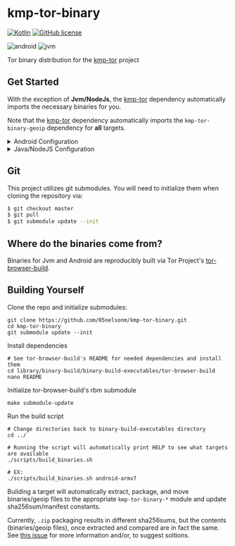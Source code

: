 # kmp-tor-binary
[![Kotlin](https://img.shields.io/badge/kotlin-1.6.10-blue.svg?logo=kotlin)](http://kotlinlang.org)
[![GitHub license](https://img.shields.io/badge/license-Apache%20License%202.0-blue.svg?style=flat)](https://www.apache.org/licenses/LICENSE-2.0)  

![android](https://camo.githubusercontent.com/b1d9ad56ab51c4ad1417e9a5ad2a8fe63bcc4755e584ec7defef83755c23f923/687474703a2f2f696d672e736869656c64732e696f2f62616467652f706c6174666f726d2d616e64726f69642d3645444238442e7376673f7374796c653d666c6174)
![jvm](https://camo.githubusercontent.com/700f5dcd442fd835875568c038ae5cd53518c80ae5a0cf12c7c5cf4743b5225b/687474703a2f2f696d672e736869656c64732e696f2f62616467652f706c6174666f726d2d6a766d2d4442343133442e7376673f7374796c653d666c6174)  

Tor binary distribution for the [kmp-tor](https://github.com/05nelsonm/kmp-tor) project  

## Get Started

With the exception of **Jvm/NodeJs**, the [kmp-tor](https://github.com/05nelsonm/kmp-tor) 
dependency automatically imports the necessary binaries for you.  

Note that the [kmp-tor](https://github.com/05nelsonm/kmp-tor) dependency automatically 
imports the `kmp-tor-binary-geoip` dependency for **all** targets.  

<details>
    <summary>Android Configuration</summary>

Android requires some configuration so binaries will be appropriately extracted to your 
app's `nativeLibraryDir` upon application installation.  

Ensure JavaVersion is greater than or equal to 11
```kotlin
// build.gradle.kts
android {

    // ...

    compileOptions {
        sourceCompatibility = JavaVersion.VERSION_11
        targetCompatibility = JavaVersion.VERSION_11
    }

    kotlinOptions {
        jvmTarget = JavaVersion.VERSION_11.toString()
    }
}
```

Add to your `AndroidManifest.xml`, within the `application` tag:
```
android:extractNativeLibs="true"
```

If you are publishing your application to Google Play using app bundling, add the following
to your project's `gradle.properties` file:
```groovy
android.bundle.enableUncompressedNativeLibs=false
```

You can also see, prior to pushing your release to Google Play, if the bundled apk extracts
binaries appropriately by using the [bundletool](https://github.com/google/bundletool) to
verify.

Configure splits for each architecture by adding the following to your application module's
`android` block:
```kotlin
// build.gradle.kts
android {
    // ...

    splits {

        // Configures multiple APKs based on ABI. This helps keep the size
        // down, since PT binaries can be large.
        abi {

            // Enables building multiple APKs per ABI.
            isEnable = true

            // By default all ABIs are included, so use reset() and include to specify
            // that we only want APKs for x86 and x86_64, armeabi-v7a, and arm64-v8a.

            // Resets the list of ABIs that Gradle should create APKs for to none.
            reset()

            // Specifies a list of ABIs that Gradle should create APKs for.
            include("x86", "armeabi-v7a", "arm64-v8a", "x86_64")

            // Specify whether or not you wish to also generate a universal APK that
            // includes _all_ ABIs.
            isUniversalApk = true
        }
    }
}
```

</details>

<details>
    <summary>Java/NodeJS Configuration</summary>

Binaries for Java/NodeJS are **not** automatically imported with the 
[kmp-tor](https://github.com/05nelsonm/kmp-tor) dependency. You will need 
to explicitly add the platform specific dependencies you wish to support, for example:

```kotlin
// build.gradle.kts
dependencies {
    val (vKmpTorBinaries, vKmpTor) = Pair("0.4.6.9", "0.1.0-alpha1") // <-- see kmp-tor repo for latest versions
    implementation("io.matthewnelson.kotlin-components:kmp-tor:$vKmpTorBinaries+$vKmpTor")

    // Linux x86_64
    implementation("io.matthewnelson.kotlin-components:kmp-tor-binary-linuxx64:$vKmpTorBinaries")
    // Linux i686
    implementation("io.matthewnelson.kotlin-components:kmp-tor-binary-linuxx86:$vKmpTorBinaries")
    // MacOS x86_64
    implementation("io.matthewnelson.kotlin-components:kmp-tor-binary-macosx64:$vKmpTorBinaries")
    // Windows x86_64
    implementation("io.matthewnelson.kotlin-components:kmp-tor-binary-mingwx64:$vKmpTorBinaries")
    // Windows i686
    implementation("io.matthewnelson.kotlin-components:kmp-tor-binary-mingwx86:$vKmpTorBinaries")
}
```

</details>

## Git

This project utilizes git submodules. You will need to initialize them when 
cloning the repository via:

```bash
$ git checkout master
$ git pull
$ git submodule update --init
```

## Where do the binaries come from?

Binaries for Jvm and Android are reproducibly built via Tor Project's <a href="https://gitweb.torproject.org/builders/tor-browser-build.git/" target="_blank">tor-browser-build</a>.

## Building Yourself

Clone the repo and initialize submodules:
```
git clone https://github.com/05nelsonm/kmp-tor-binary.git
cd kmp-tor-binary
git submodule update --init
```

Install dependencies
```
# See tor-browser-build's README for needed dependencies and install them
cd library/binary-build/binary-build-executables/tor-browser-build
nano README
```

Initialize tor-browser-build's rbm submodule
```
make submodule-update
```

Run the build script
```
# Change directories back to binary-build-executables directory
cd ../

# Running the script will automatically print HELP to see what targets are available
./scripts/build_binaries.sh

# EX:
./scripts/build_binaries.sh android-armv7
```

Building a target will automatically extract, package, and move binaries/geoip files 
to the appropriate `kmp-tor-binary-*` module and update sha256sum/manifest constants.  

Currently, `.zip` packaging results in different sha256sums, but the contents 
(binaries/geoip files), once extracted and compared are in fact the same. See 
[this issue](https://github.com/05nelsonm/kmp-tor-binary/issues/5) for more information and/or,
to suggest soltions.
